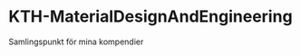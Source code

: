 # KTH-MaterialDesignAndEngineering
Samlingspunkt för mina kompendier

<!--
Useful links:
How to setup the mkdocs: https://www.youtube.com/watch?v=Q-YA_dA8C20
-->